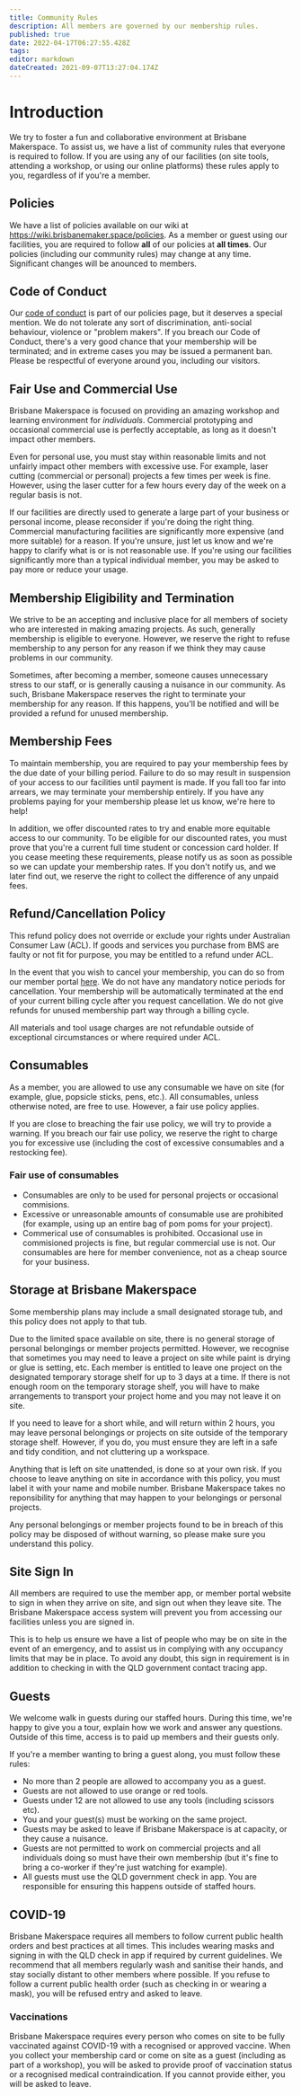 ```yaml
---
title: Community Rules
description: All members are governed by our membership rules.
published: true
date: 2022-04-17T06:27:55.428Z
tags: 
editor: markdown
dateCreated: 2021-09-07T13:27:04.174Z
---
```


# Introduction
We try to foster a fun and collaborative environment at Brisbane Makerspace. To assist us, we have a list of community rules that everyone is required to follow. If you are using any of our facilities (on site tools, attending a workshop, or using our online platforms) these rules apply to you, regardless of if you're a member.

## Policies
We have a list of policies available on our wiki at https://wiki.brisbanemaker.space/policies. As a member or guest using our facilities, you are required to follow **all** of our policies at **all times**. Our policies (including our community rules) may change at any time. Significant changes will be anounced to members.

## Code of Conduct
Our [code of conduct](/policies/codeofconduct) is part of our policies page, but it deserves a special mention. We do not tolerate any sort of discrimination, anti-social behaviour, violence or "problem makers". If you breach our Code of Conduct, there's a very good chance that your membership will be terminated; and in extreme cases you may be issued a permanent ban. Please be respectful of everyone around you, including our visitors.

## Fair Use and Commercial Use
Brisbane Makerspace is focused on providing an amazing workshop and learning environment for *individuals*. Commercial prototyping and occasional commercial use is perfectly acceptable, as long as it doesn't impact other members.

Even for personal use, you must stay within reasonable limits and not unfairly impact other members with excessive use. For example, laser cutting (commercial or personal) projects a few times per week is fine. However, using the laser cutter for a few hours every day of the week on a regular basis is not.

If our facilities are directly used to generate a large part of your business or personal income, please reconsider if you're doing the right thing. Commercial manufacturing facilities are significantly more expensive (and more suitable) for a reason. If you're unsure, just let us know and we're happy to clarify what is or is not reasonable use. If you're using our facilities significantly more than a typical individual member, you may be asked to pay more or reduce your usage.

## Membership Eligibility and Termination
We strive to be an accepting and inclusive place for all members of society who are interested in making amazing projects. As such, generally membership is eligible to everyone. However, we reserve the right to refuse membership to any person for any reason if we think they may cause problems in our community.

Sometimes, after becoming a member, someone causes unnecessary stress to our staff, or is generally causing a nuisance in our community. As such, Brisbane Makerspace reserves the right to terminate your membership for any reason. If this happens, you'll be notified and will be provided a refund for unused membership.

## Membership Fees
To maintain membership, you are required to pay your membership fees by the due date of your billing period. Failure to do so may result in suspension of your access to our facilities until payment is made. If you fall too far into arrears, we may terminate your membership entirely. If you have any problems paying for your membership please let us know, we're here to help!

In addition, we offer discounted rates to try and enable more equitable access to our community. To be eligible for our discounted rates, you must prove that you're a current full time student or concession card holder. If you cease meeting these requirements, please notify us as soon as possible so we can update your membership rates. If you don't notify us, and we later find out, we reserve the right to collect the difference of any unpaid fees.

## Refund/Cancellation Policy
This refund policy does not override or exclude your rights under Australian Consumer Law (ACL). If goods and services you purchase from BMS are faulty or not fit for purpose, you may be entitled to a refund under ACL.

In the event that you wish to cancel your membership, you can do so from our member portal [here](https://portal.brisbanemaker.space). We do not have any mandatory notice periods for cancellation. Your membership will be automatically terminated at the end of your current billing cycle after you request cancellation. We do not give refunds for unused membership part way through a billing cycle.

All materials and tool usage charges are not refundable outside of exceptional circumstances or where required under ACL.

## Consumables
As a member, you are allowed to use any consumable we have on site (for example, glue, popsicle sticks, pens, etc.). All consumables, unless otherwise noted, are free to use. However, a fair use policy applies.

If you are close to breaching the fair use policy, we will try to provide a warning. If you breach our fair use policy, we reserve the right to charge you for excessive use (including the cost of excessive consumables and a restocking fee).

### Fair use of consumables
* Consumables are only to be used for personal projects or occasional commisions.
* Excessive or unreasonable amounts of consumable use are prohibited (for example, using up an entire bag of pom poms for your project).
* Commerical use of consumables is prohibited. Occasional use in commisioned projects is fine, but regular commercial use is not. Our consumables are here for member convenience, not as a cheap source for your business.

## Storage at Brisbane Makerspace
Some membership plans may include a small designated storage tub, and this policy does not apply to that tub. 

Due to the limited space available on site, there is no general storage of personal belongings or member projects permitted. However, we recognise that sometimes you may need to leave a project on site while paint is drying or glue is setting, etc. Each member is entitled to leave one project on the designated temporary storage shelf for up to 3 days at a time. If there is not enough room on the temporary storage shelf, you will have to make arrangements to transport your project home and you may not leave it on site.

If you need to leave for a short while, and will return within 2 hours, you may leave personal belongings or projects on site outside of the temporary storage shelf. However, if you do, you must ensure they are left in a safe and tidy condition, and not cluttering up a workspace.

Anything that is left on site unattended, is done so at your own risk. If you choose to leave anything on site in accordance with this policy, you must label it with your name and mobile number. Brisbane Makerspace takes no reponsibility for anything that may happen to your belongings or personal projects.

Any personal belongings or member projects found to be in breach of this policy may be disposed of without warning, so please make sure you understand this policy.

## Site Sign In
All members are required to use the member app, or member portal website to sign in when they arrive on site, and sign out when they leave site. The Brisbane Makerspace access system will prevent you from accessing our facilities unless you are signed in.

This is to help us ensure we have a list of people who may be on site in the event of an emergency, and to assist us in complying with any occupancy limits that may be in place. To avoid any doubt, this sign in requirement is in addition to checking in with the QLD government contact tracing app.

## Guests
We welcome walk in guests during our staffed hours. During this time, we're happy to give you a tour, explain how we work and answer any questions. Outside of this time, access is to paid up members and their guests only.

If you're a member wanting to bring a guest along, you must follow these rules:
* No more than 2 people are allowed to accompany you as a guest.
* Guests are not allowed to use orange or red tools.
* Guests under 12 are not allowed to use any tools (including scissors etc).
* You and your guest(s) must be working on the same project.
* Guests may be asked to leave if Brisbane Makerspace is at capacity, or they cause a nuisance.
* Guests are not permitted to work on commercial projects and all individuals doing so must have their own membership (but it's fine to bring a co-worker if they're just watching for example).
* All guests must use the QLD government check in app. You are responsible for ensuring this happens outside of staffed hours.

## COVID-19
Brisbane Makerspace requires all members to follow current public health orders and best practices at all times. This includes wearing masks and signing in with the QLD check in app if required by current guidelines. We recommend that all members regularly wash and sanitise their hands, and stay socially distant to other members where possible. If you refuse to follow a current public health order (such as checking in or wearing a mask), you will be refused entry and asked to leave.

### Vaccinations
Brisbane Makerspace requires every person who comes on site to be fully vaccinated against COVID-19 with a recognised or approved vaccine. When you collect your membership card or come on site as a guest (including as part of a workshop), you will be asked to provide proof of vaccination status or a recognised medical contraindication. If you cannot provide either, you will be asked to leave.